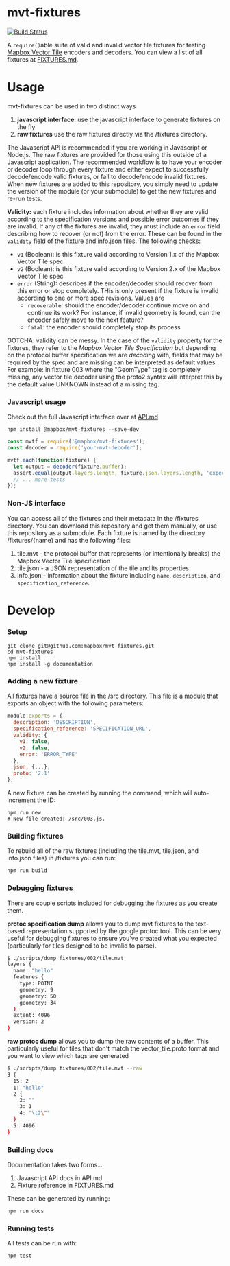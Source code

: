 # mvt-fixtures

[![Build Status](https://travis-ci.org/mapbox/mvt-fixtures.svg?branch=master)](https://travis-ci.org/mapbox/mvt-fixtures)

A `require()`able suite of valid and invalid vector tile fixtures for testing [Mapbox Vector Tile](https://github.com/mapbox/vector-tile-spec) encoders and decoders. You can view a list of all fixtures at [FIXTURES.md](FIXTURES.md).

# Usage

mvt-fixtures can be used in two distinct ways

1. **javascript interface**: use the javascript interface to generate fixtures on the fly
1. **raw fixtures** use the raw fixtures directly via the /fixtures directory.

The Javascript API is recommended if you are working in Javascript or Node.js. The raw fixtures are provided for those using this outside of a Javascript application. The recommended workflow is to have your encoder or decoder loop through every fixture and either expect to successfully decode/encode valid fixtures, or fail to decode/encode invalid fixtures. When new fixtures are added to this repository, you simply need to update the version of the module (or your submodule) to get the new fixtures and re-run tests.

**Validity:** each fixture includes information about whether they are valid according to the specification versions and possible error outcomes if they are invalid. If any of the fixtures are invalid, they must include an `error` field describing how to recover (or not) from the error. These can be found in the `validity` field of the fixture and info.json files. The following checks:

* `v1` (Boolean): is this fixture valid according to Version 1.x of the Mapbox Vector Tile spec
* `v2` (Boolean): is this fixture valid according to Version 2.x of the Mapbox Vector Tile spec
* `error` (String): describes if the encoder/decoder should recover from this error or stop completely. THis is only present if the fixture is invalid according to one or more spec revisions. Values are
  * `recoverable`: should the encoder/decoder continue move on and continue its work? For instance, if invalid geometry is found, can the encoder safely move to the next feature?
  * `fatal`: the encoder should completely stop its process

GOTCHA: validity can be messy. In the case of the `validity` property for the fixtures, they refer to the _Mapbox Vector Tile Specification_ but depending on the protocol buffer specification we are _decoding_ with, fields that may be required by the spec and are missing can be interpreted as default values. For example: in fixture 003 where the "GeomType" tag is completely missing, any vector tile decoder using the proto2 syntax will interpret this by the default value UNKNOWN instead of a missing tag.

### Javascript usage

Check out the full Javascript interface over at [API.md](API.md)

```shell
npm install @mapbox/mvt-fixtures --save-dev
```

```javascript
const mvtf = require('@mapbox/mvt-fixtures');
const decoder = require('your-mvt-decoder');

mvtf.each(function(fixture) {
  let output = decoder(fixture.buffer);
  assert.equal(output.layers.length, fixture.json.layers.length, 'expected number of layers');
  // ... more tests
});
```

### Non-JS interface

You can access all of the fixtures and their metadata in the /fixtures directory. You can download this repository and get them manually, or use this repository as a submodule. Each fixture is named by the directory /fixtures/{name} and has the following files:

1. tile.mvt - the protocol buffer that represents (or intentionally breaks) the Mapbox Vector Tile specification
1. tile.json - a JSON representation of the tile and its properties
1. info.json - information about the fixture including `name`, `description`, and `specification_reference`.

# Develop

### Setup
```
git clone git@github.com:mapbox/mvt-fixtures.git
cd mvt-fixtures
npm install
npm install -g documentation
```

### Adding a new fixture

All fixtures have a source file in the /src directory. This file is a module that exports an object with the following parameters:

```javascript
module.exports = {
  description: 'DESCRIPTION',
  specification_reference: 'SPECIFICATION_URL',
  validity: {
    v1: false,
    v2: false,
    error: 'ERROR_TYPE'
  },
  json: {...},
  proto: '2.1'
};
```

A new fixture can be created by running the command, which will auto-increment the ID:

```shell
npm run new
# New file created: /src/003.js.
```

### Building fixtures

To rebuild all of the raw fixtures (including the tile.mvt, tile.json, and info.json files) in /fixtures you can run:

```
npm run build
```

### Debugging fixtures

There are couple scripts included for debugging the fixtures as you create them.

**protoc specification dump** allows you to dump mvt fixtures to the text-based representation supported by the google protoc tool. This can be very useful for debugging fixtures to ensure you've created what you expected (particularly for tiles designed to be invalid to parse).

```bash
$ ./scripts/dump fixtures/002/tile.mvt
layers {
  name: "hello"
  features {
    type: POINT
    geometry: 9
    geometry: 50
    geometry: 34
  }
  extent: 4096
  version: 2
}
```

**raw protoc dump** allows you to dump the raw contents of a buffer. This particularly useful for tiles that don't match the vector_tile.proto format and you want to view which tags are generated

```bash
$ ./scripts/dump fixtures/002/tile.mvt --raw
3 {
  15: 2
  1: "hello"
  2 {
    2: ""
    3: 1
    4: "\t2\""
  }
  5: 4096
}
````

### Building docs

Documentation takes two forms...

1. Javascript API docs in API.md
1. Fixture reference in FIXTURES.md

These can be generated by running:

```
npm run docs
```

### Running tests

All tests can be run with:

```
npm test
```
